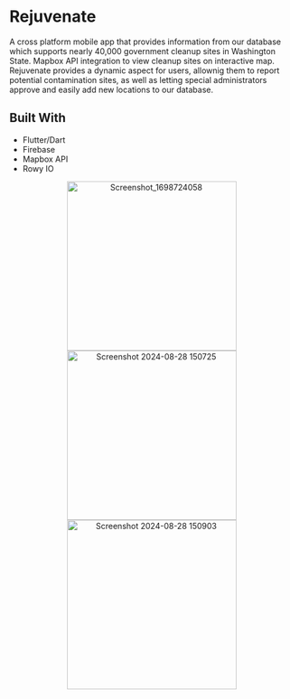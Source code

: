 # Rejuvenate
A cross platform mobile app that provides information from our database which supports nearly 40,000 government cleanup sites in Washington State. Mapbox API integration to view cleanup sites on interactive map. Rejuvenate provides a dynamic aspect for users, allownig them to report potential contamination sites, as well as letting special administrators approve and easily add new locations to our database. 

## Built With
- Flutter/Dart
- Firebase
- Mapbox API
- Rowy IO

<p align="center">
  <img width="300" alt="Screenshot_1698724058" src="https://github.com/user-attachments/assets/a50d3f9f-db05-4d0a-8c93-8d407a0b15ef">
  <img width="300" alt="Screenshot 2024-08-28 150725" src="https://github.com/user-attachments/assets/65c5b3e2-1911-4fd0-be19-7ff9245de2b7">
  <img width="300" alt="Screenshot 2024-08-28 150903" src="https://github.com/user-attachments/assets/10d55c46-fa21-4f6e-b5e4-f24aa425ce3d">
</p>
